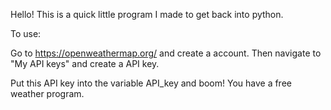 Hello! This is a quick little program I made to get back into python. 

To use: 

Go to https://openweathermap.org/ and create a account. Then navigate to "My API keys" and create a API key.

Put this API key into the variable API_key and boom! You have a free weather program.
